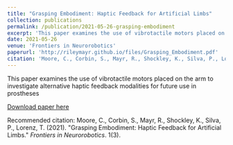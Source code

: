 ```yaml
---
title: "Grasping Embodiment: Haptic Feedback for Artificial Limbs"
collection: publications
permalink: /publication/2021-05-26-grasping-embodiment
excerpt: 'This paper examines the use of vibrotactile motors placed on the arm to investigate alternative haptic feedback modalities for future use in prostheses'
date: 2021-05-26
venue: 'Frontiers in Neurorobotics'
paperurl: 'http://rileymayr.github.io/files/Grasping_Embodiment.pdf'
citation: 'Moore, C., Corbin, S., Mayr, R., Shockley, K., Silva, P., Lorenz, T. (2021). &quot;Grasping Embodiment: Haptic Feedback for Artificial Limbs.&quot; <i>Frontiers in Neurorobotics</i>. 1(3).'
---
```

This paper examines the use of vibrotactile motors placed on the arm to investigate alternative haptic feedback modalities for future use in prostheses

[Download paper here](http://rileymayr.github.io/files/Grasping_Embodiment.pdf)

Recommended citation: Moore, C., Corbin, S., Mayr, R., Shockley, K., Silva, P., Lorenz, T. (2021). "Grasping Embodiment: Haptic Feedback for Artificial Limbs." <i>Frontiers in Neurorobotics</i>. 1(3).